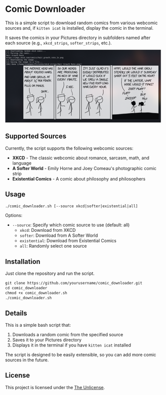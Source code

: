 # Comic Downloader

This is a simple script to download random comics from various webcomic sources and, if `kitten icat` is installed, display the comic in the terminal.

It saves the comics in your Pictures directory in subfolders named after each source (e.g., `xkcd_strips`, `softer_strips`, etc.).

![Screenshot](screenshot.png)

## Supported Sources

Currently, the script supports the following webcomic sources:

- **XKCD** - The classic webcomic about romance, sarcasm, math, and language
- **A Softer World** - Emily Horne and Joey Comeau's photographic comic strip
- **Existential Comics** - A comic about philosophy and philosophers

## Usage

```
./comic_downloader.sh [--source xkcd|softer|existential|all]
```

Options:

- `--source`: Specify which comic source to use (default: all)
  - `xkcd`: Download from XKCD
  - `softer`: Download from A Softer World
  - `existential`: Download from Existential Comics
  - `all`: Randomly select one source

## Installation

Just clone the repository and run the script.

```
git clone https://github.com/yourusername/comic_downloader.git
cd comic_downloader
chmod +x comic_downloader.sh
./comic_downloader.sh
```

## Details

This is a simple bash script that:

1. Downloads a random comic from the specified source
2. Saves it to your Pictures directory
3. Displays it in the terminal if you have `kitten icat` installed

The script is designed to be easily extensible, so you can add more comic sources in the future.

## License

This project is licensed under the [The Unlicense](LICENSE).
